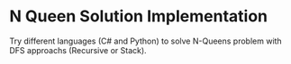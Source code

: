 # N Queen Solution Implementation
Try different languages (C# and Python) to solve N-Queens problem with DFS approachs (Recursive or Stack).